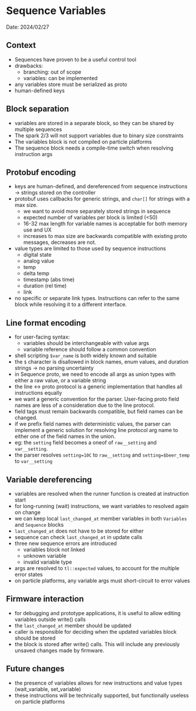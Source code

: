 # Sequence Variables

Date: 2024/02/27

## Context

- Sequences have proven to be a useful control tool
- drawbacks:
  - branching: out of scope
  - variables: can be implemented
- any variables store must be serialized as proto
- human-defined keys

## Block separation

- variables are stored in a separate block, so they can be shared by multiple sequences
- The spark 2/3 will not support variables due to binary size constraints
- The variables block is not compiled on particle platforms
- The sequence block needs a compile-time switch when resolving instruction args

## Protobuf encoding

- keys are human-defined, and dereferenced from sequence instructions -> strings stored on the controller
- protobuf uses callbacks for generic strings, and `char[]` for strings with a max size.
  - we want to avoid more separately stored strings in sequence
  - expected number of variables per block is limited (<50)
  - 16-32 max length for variable names is acceptable for both memory use and UX
  - increases to max size are backwards compatible with existing proto messages, decreases are not.
- value types are limited to those used by sequence instructions
  - digital state
  - analog value
  - temp
  - delta temp
  - timestamp (abs time)
  - duration (rel time)
  - link
- no specific or separate link types. Instructions can refer to the same block while resolving it to a different interface.

## Line format encoding

- for user-facing syntax:
  - variables should be interchangeable with value args
  - variable reference should follow a common convention
- shell scripting `$var_name` is both widely known and suitable
- the `$` character is disallowed in block names, enum values, and duration strings -> no parsing uncertainty
- in Sequence proto, we need to encode all args as union types with either a raw value, or a variable string
- the line <-> proto protocol is a generic implementation that handles all instructions equally
- we want a generic convention for the parser. User-facing proto field names are less of a consideration due to the line protocol.
- field tags must remain backwards compatible, but field names can be changed.
- if we prefix field names with deterministic values, the parser can implement a generic solution for resolving line protocol arg name to either one of the field names in the union.
- eg: the `setting` field becomes a oneof of `raw__setting` and `var__setting`.
- the parser resolves `setting=10C` to `raw__setting` and `setting=$beer_temp` to `var__setting`

## Variable dereferencing

- variables are resolved when the runner function is created at instruction start
- for long-running (wait) instructions, we want variables to resolved again on change
- we can keep local `last_changed_at` member variables in both `Variables` and `Sequence` blocks
- `last_changed_at` does not have to be stored for either
- sequence can check `last_changed_at` in update calls
- three new sequence errors are introduced
  - variables block not linked
  - unknown variable
  - invalid variable type
- args are resolved to `tl::expected` values, to account for the multiple error states
- on particle platforms, any variable args must short-circuit to error values

## Firmware interaction

- for debugging and prototype applications, it is useful to allow editing variables outside write() calls
- the `last_changed_at` member should be updated
- caller is responsible for deciding when the updated variables block should be stored
- the block is stored after write() calls. This will include any previously unsaved changes made by firmware.

## Future changes

- the presence of variables allows for new instructions and value types (wait_variable, set_variable)
- these instructions will be technically supported, but functionally useless on particle platforms
